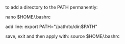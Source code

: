 to add a directory to the PATH permanently:

nano $HOME/.bashrc

add line:
export PATH="/path/to/dir:$PATH"

save, exit and then apply with:
source $HOME/.bashrc
